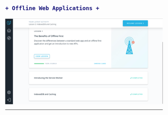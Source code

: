 <h2>

```diff
+ Offline Web Applications +
```
</h2>

![img](img/OWA.png)

---------------------------------------------------------------------------------------

